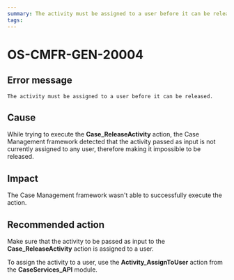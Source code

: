 ```yaml
---
summary: The activity must be assigned to a user before it can be released.
tags:
---
```


# OS-CMFR-GEN-20004

## Error message

`The activity must be assigned to a user before it can be released.`

## Cause

While trying to execute the **Case_ReleaseActivity** action, the Case Management framework detected that the activity passed as input is not currently assigned to any user, therefore making it impossible to be released.

## Impact

The Case Management framework wasn't able to successfully execute the action.

## Recommended action

Make sure that the activity to be passed as input to the **Case_ReleaseActivity** action is assigned to a user.

To assign the activity to a user, use the **Activity_AssignToUser** action from the **CaseServices_API** module.
